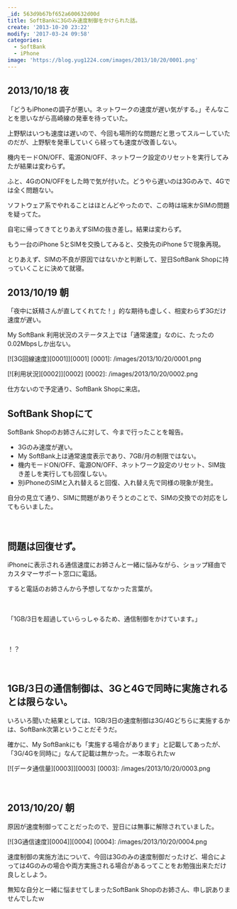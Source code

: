 ```yaml
---
_id: 563d9b67bf652a600632d00d
title: SoftBankに3Gのみ速度制御をかけられた話。
create: '2013-10-20 23:22'
modify: '2017-03-24 09:58'
categories:
  - SoftBank
  - iPhone
image: 'https://blog.yug1224.com/images/2013/10/20/0001.png'
---
```


## 2013/10/18 夜

「どうもiPhoneの調子が悪い。ネットワークの速度が遅い気がする。」そんなことを思いながら高崎線の発車を待っていた。

上野駅はいつも速度は遅いので、今回も場所的な問題だと思ってスルーしていたのだが、上野駅を発車していくら経っても速度が改善しない。

機内モードON/OFF、電源ON/OFF、ネットワーク設定のリセットを実行してみたが結果は変わらず。

<!-- more -->

ふと、4GのON/OFFをした時で気が付いた。どうやら遅いのは3Gのみで、4Gでは全く問題ない。

ソフトウェア系でやれることはほとんどやったので、この時は端末かSIMの問題を疑ってた。

自宅に帰ってきてとりあえずSIMの抜き差し。結果は変わらず。

もう一台のiPhone 5とSIMを交換してみると、交換先のiPhone 5で現象再現。

とりあえず、SIMの不良が原因ではないかと判断して、翌日SoftBank Shopに持っていくことに決めて就寝。

## 2013/10/19 朝

「夜中に妖精さんが直してくれてた！」的な期待も虚しく、相変わらず3Gだけ速度が遅い。

My SoftBank 利用状況のステータス上では「通常速度」なのに、たったの0.02Mbpsしか出ない。

[![3G回線速度][0001]][0001]
[0001]: /images/2013/10/20/0001.png

[![利用状況][0002]][0002]
[0002]: /images/2013/10/20/0002.png

仕方ないので予定通り、SoftBank Shopに来店。

## SoftBank Shopにて

SoftBank Shopのお姉さんに対して、今まで行ったことを報告。

+ 3Gのみ速度が遅い。
+ My SoftBank上は通常速度表示であり、7GB/月の制限ではない。
+ 機内モードON/OFF、電源ON/OFF、ネットワーク設定のリセット、SIM抜き差しを実行しても回復しない。
+ 別iPhoneのSIMと入れ替えると回復、入れ替え先で同様の現象が発生。

自分の見立て通り、SIMに問題がありそうとのことで、SIMの交換での対応をしてもらいました。

　

## 問題は回復せず。

iPhoneに表示される通信速度にお姉さんと一緒に悩みながら、ショップ経由でカスタマーサポート窓口に電話。

すると電話のお姉さんから予想してなかった言葉が。

　

「1GB/3日を超過していらっしゃるため、通信制御をかけています。」

　

！？

　

## 1GB/3日の通信制御は、3Gと4Gで同時に実施されるとは限らない。

いろいろ聞いた結果としては、1GB/3日の速度制御は3G/4Gどちらに実施するかは、SoftBank次第ということだそうだ。

確かに、My SoftBankにも「実施する場合があります」と記載してあったが、「3G/4Gを同時に」なんて記載は無かった。一本取られたｗ

[![データ通信量][0003]][0003]
[0003]: /images/2013/10/20/0003.png

　

## 2013/10/20/ 朝

原因が速度制御ってことだったので、翌日には無事に解除されていました。

[![3G通信速度][0004]][0004]
[0004]: /images/2013/10/20/0004.png

速度制御の実施方法について、今回は3Gのみの速度制御だったけど、場合によっては4Gのみの場合や両方実施される場合があるってことをお勉強出来ただけ良しとしよう。

無知な自分と一緒に悩ませてしまったSoftBank Shopのお姉さん、申し訳ありませんでしたｗ
